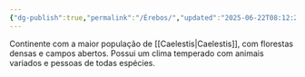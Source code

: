 ```yaml
---
{"dg-publish":true,"permalink":"/Érebos/","updated":"2025-06-22T08:12:28.199-03:00"}
---
```


Continente com a maior população de [[Caelestis\|Caelestis]], com florestas densas e campos abertos. Possui um clima temperado com animais variados e pessoas de todas espécies.